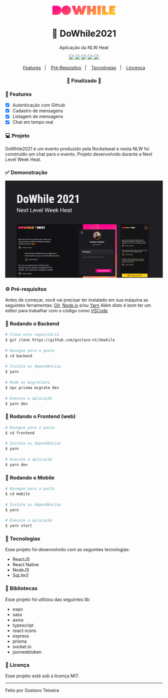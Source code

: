 <p align="center">
  <img src="https://github.com/gustavo-nt/dowhile/blob/master/web/src/assets/logo.png" alt="logo" height="30px"/>
</p>

<h1 align="center">
    🚀 DoWhile2021
</h1>

<p align="center">Aplicação da NLW Heat</p>

<p align="center">
  <img src="https://img.shields.io/static/v1?label=node&message=14.15.1&color=339933&logo=node.js" />
  <img src="https://img.shields.io/static/v1?label=react&message=16.13.1&color=61DAFB&logo=react" />
  <img src="https://img.shields.io/static/v1?label=react%20native&message=42.0.0&color=0088CC&logo=reactos" />
  <img src="https://img.shields.io/badge/last%20commit-october-important" />
  <img src="https://img.shields.io/badge/license-MIT-success"/>
</p>

<p align="center">
  <a href="#-features">Features</a>&nbsp;&nbsp;&nbsp;|&nbsp;&nbsp;&nbsp;
  <a href="#-pré-requisitos">Pré-Requisitos</a>&nbsp;&nbsp;&nbsp;|&nbsp;&nbsp;&nbsp;
  <a href="#-tecnologias">Tecnologias</a>&nbsp;&nbsp;&nbsp;|&nbsp;&nbsp;&nbsp;
  <a href="#-licença">Lincença</a>
</p>

<h3 align="center"> 
🚧  Finalizado  🚧
</h3>

### 📎 Features 

- [x] Autenticação com Github
- [x] Cadastro de mensagens
- [x] Listagem de mensagens
- [x] Chat em tempo real

### 💻 Projeto

DoWhile2021 é um evento produzido pela Rocketseat e nesta NLW foi construído um chat para o evento. Projeto desenvolvido durante a Next Level Week Heat. 

### ✅ Demonstração
<img src="https://github.com/gustavo-nt/dowhile/blob/master/web/src/assets/capa.png" />

### ⚙ Pré-requisitos

Antes de começar, você vai precisar ter instalado em sua máquina as seguintes ferramentas:
[Git](https://git-scm.com), [Node.js](https://nodejs.org/en/) e/ou [Yarn](https://https://yarnpkg.com/) 
Além disto é bom ter um editor para trabalhar com o código como [VSCode](https://code.visualstudio.com/)


### 📙 Rodando o Backend

```bash
# Clone este repositório
$ git clone https://github.com/gustavo-nt/dowhile

# Navegue para a pasta
$ cd backend

# Instale as dependências
$ yarn

# Rode as migrations
$ npx prisma migrate dev

# Execute a aplicação
$ yarn dev
```

### 📗 Rodando o Frontend (web)

```bash
# Navegue para a pasta
$ cd frontend

# Instale as dependências
$ yarn

# Execute a aplicação
$ yarn dev
```

### 📘 Rodando o Mobile

```bash
# Navegue para a pasta
$ cd mobile

# Instale as dependências
$ yarn

# Execute a aplicação
$ yarn start
```

### 🚀 Tecnologias

Esse projeto foi desenvolvido com as seguintes tecnologias:

- ReactJS
- React Native
- NodeJS
- SqLite3

### 📕 Bibliotecas

Esse projeto foi utilizou das seguintes lib:

- expo
- sass
- axios
- typescript
- react-icons
- express
- prisma
- socket.io
- jsonwebtoken

### 📝 Licença

Esse projeto está sob a licença MIT.

<hr/>

Feito por Gustavo Teixeira
